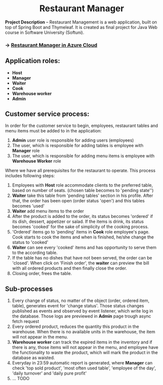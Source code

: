 # <h1 align="center">Restaurant Manager</h1>

**Project Description** – Restaurant Management is a web application, built on top of Spring Boot and Thymeleaf. It is created as final
project for Java Web course in Software University (Softuni).

### -> [Restaurant Manager in Azure Cloud](https://lb-restaurant-manager-restaurantmanager.azuremicroservices.io/ "Restaurant Manager")

## Application roles:

* **Host**
* **Manager**
* **Waiter**
* **Cook**
* **Warehouse worker**
* **Admin**

## Customer service process:

In order for the customer service to begin, employees, restaurant tables and menu items must be added to in the application:
1. **Admin** user role is responsible for adding users (employees)
2. The user, which is responsible for adding tables is employee with **Manager** role
3. The user, which is responsible for adding menu items is employee with **Warehouse Worker** role

Where we have all prerequisites for the restaurant to operate. This process includes following steps:

1. Employees with **Host** role accommodate clients to the preferred table, based on number of seats. (chosen table becomes to 'pending state'')
2. **Waiter** take this table from 'pending tables' section in his profile. After that, the order has been open (order status 'open') and this tables becomes 'used'
3. **Waiter** add menu items to the order
4. After the product is added to the order, its status becomes 'ordered' if its dish, dessert, appetizer or salad. If the items is drink, its status becomes 'cooked' for the sake of simplicity of the cooking process.
5. 'Ordered' items go to 'pending' items in **Cook** role employee's page. Cook starts to cook the items and when is finished, he/she change the status to 'cooked'
6. **Waiter** can see every 'cooked' items and has opportunity to serve them to the according table.
7. If the table has no dishes that have not been served, the order can be 'closed'. When click on 'Finish order', the **waiter** can preview the bill with all ordered products and then finally close the order.
8. Closing order, frees the table.

## Sub-processes

1. Every change of status, no matter of the object (order, ordered item, table), generates event for 'change status'. Those status changes published as events and observed by event listener, which write log in the database. Those logs are previewed in **Admin** page trough async fetch request
2. Every ordered product, reduces the quantity this product in the warehouse. When there is no available units in the warehouse, the item will not appear in the menu.
3. **Warehouse worker** can track the expired items in the inventory and if there is any, those items will not appear in the menu, and employee have the functionality to waste the product, which will mark the product in the database as waisted.
4. Everyday in 23:59 automatic report is generated, where **Manager** can check 'top sold product', 'most often used table', 'employee of the day', 'daily turnover' and 'daily pure profit'
5. ... TODO
